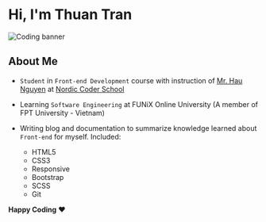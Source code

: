 # Hi, I'm Thuan Tran 

![Coding banner](https://images.unsplash.com/photo-1511376777868-611b54f68947?ixlib=rb-1.2.1&ixid=eyJhcHBfaWQiOjEyMDd9&auto=format&fit=crop&w=750&q=80)

## About Me

- `Student` in `Front-end Development` course with instruction of [Mr. Hau Nguyen](https://github.com/paulnguyen-mn) at [Nordic Coder School](https://nordiccoder.com/) 

- Learning `Software Engineering` at FUNiX Online University (A member of FPT University - Vietnam) 

- Writing blog and documentation to summarize knowledge learned about `Front-end` for myself. Included:
    + HTML5
    + CSS3
    + Responsive 
    + Bootstrap
    + SCSS
    + Git

**Happy Coding** ❤️
